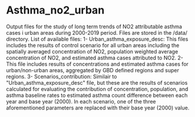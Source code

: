 # Asthma_no2_urban
Output files for the study of long term trends of NO2 attributable asthma cases i urban areas during 2000-2019 period.
Files are stored in the /data/ directory.
List of available files:
  1- Urban_asthma_exposure_desc: This files includes the results of control scenario for all urban areas including the spatially averaged concentration of NO2, population weighted average concentration of NO2, and estimated asthma cases attributed to NO2.
  2- This file includes results of concentrations and estimated asthma cases for urban/non-urban areas, aggregated by GBD defined regions and super regions.
  3- Scenarios_contribution: Similair to "Urban_asthma_exposure_desc" file, but these are the results of scenarios calculated for evaluating the contribution of concentration, population, and asthma baseline rates to estimated asthma count difference between each year and base year (2000). In each scenario, one of the three aforementioned parameters are replaced with their base year (2000) value.
